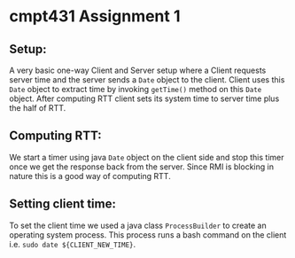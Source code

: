 # cmpt431 Assignment 1

## Setup:

A very basic one-way Client and Server setup where a Client requests server time and the server sends a `Date` object to the client. Client uses this `Date` object to extract time by invoking `getTime()` method on this `Date` object. After computing RTT client sets its system time to server time plus the half of RTT.

## Computing RTT:

We start a timer using java `Date` object on the client side and stop this timer once we get the response back from the server. Since RMI is blocking in nature this is a good way of computing RTT.

## Setting client time:

To set the client time we used a java class `ProcessBuilder` to create an operating system process. This process runs a bash command on the client i.e. `sudo date ${CLIENT_NEW_TIME}`.
